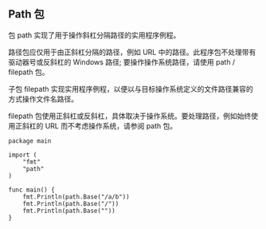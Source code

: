 ## Path 包

包 path 实现了用于操作斜杠分隔路径的实用程序例程。

路径包应仅用于由正斜杠分隔的路径，例如 URL 中的路径。此程序包不处理带有驱动器号或反斜杠的 Windows 路径; 要操作操作系统路径，请使用 path / filepath 包。

子包 filepath 实现实用程序例程，以便以与目标操作系统定义的文件路径兼容的方式操作文件名路径。

filepath 包使用正斜杠或反斜杠，具体取决于操作系统。要处理路径，例如始终使用正斜杠的 URL 而不考虑操作系统，请参阅 path 包。

```
package main

import (
	"fmt"
	"path"
)

func main() {
	fmt.Println(path.Base("/a/b"))
	fmt.Println(path.Base("/"))
	fmt.Println(path.Base(""))
}
```
